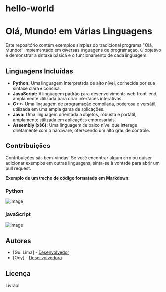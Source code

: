 # hello-world

# Olá, Mundo! em Várias Linguagens

Este repositório contém exemplos simples do tradicional programa "Olá, Mundo!" implementado em diversas linguagens de programação. O objetivo é demonstrar a sintaxe básica e o funcionamento de cada linguagem.

## Linguagens Incluídas
* **Python:** Uma linguagem interpretada de alto nível, conhecida por sua sintaxe clara e concisa.
* **JavaScript:** A linguagem padrão para desenvolvimento web front-end, amplamente utilizada para criar interfaces interativas.
* **C++:** Uma linguagem de programação compilada, poderosa e versátil, utilizada em uma ampla gama de aplicações.
* **Java:** Uma linguagem orientada a objetos, robusta e portátil, amplamente utilizada em aplicações empresariais.
* **Assembly (x86):** Uma linguagem de baixo nível que interage diretamente com o hardware, oferecendo um alto grau de controle.

## Contribuições
Contribuições são bem-vindas! Se você encontrar algum erro ou quiser adicionar exemplos em outras linguagens, sinta-se à vontade para abrir um pull request.

**Exemplo de um trecho de código formatado em Markdown:**

### Python
![image](https://github.com/user-attachments/assets/0ac25be0-280a-42d2-9a5b-86891d646ad0)

### javaScript
![image](https://github.com/user-attachments/assets/4693bf1f-0d64-42f4-9686-97cd193800f2)

## Autores
* [Gui Lima] - [Desenvolvedor](https://www.instagram.com/guilhermelimadev/)
* [Ocy] - [Desenvolvedora](https://www.instagram.com/sarah.ocy/)
  
## Licença
Livrão!
